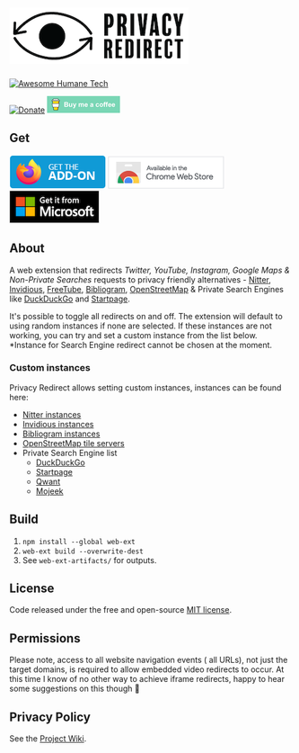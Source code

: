 # ![privacy-redirect](assets/images/logo-small.png)

[![Awesome Humane Tech](https://raw.githubusercontent.com/humanetech-community/awesome-humane-tech/main/humane-tech-badge.svg?sanitize=true)](https://github.com/humanetech-community/awesome-humane-tech)

[![Donate](https://liberapay.com/assets/widgets/donate.svg)](https://liberapay.com/SimonBrazell/donate) [![Buy me a coffee](assets/images/buy-me-a-coffee.png)](https://www.buymeacoffee.com/SimonBrazell)

## Get
[![Firefox Add-on](assets/images/badge-amo.png)](https://addons.mozilla.org/en-US/firefox/addon/privacy-redirect/) 
[![Chrome Extension](assets/images/badge-chrome.png)](https://chrome.google.com/webstore/detail/privacy-redirect/pmcmeagblkinmogikoikkdjiligflglb) 
[![Edge Extension](assets/images/badge-ms.png)](https://microsoftedge.microsoft.com/addons/detail/privacy-redirect/elnabkhcgpajchapppkhiaifkgikgihj)

## About
A web extension that redirects *Twitter, YouTube, Instagram, Google Maps & Non-Private Searches* requests to privacy friendly alternatives - [Nitter](https://github.com/zedeus/nitter), [Invidious](https://github.com/iv-org/invidious), [FreeTube](https://github.com/FreeTubeApp/FreeTube), [Bibliogram](https://sr.ht/~cadence/bibliogram/), [OpenStreetMap](https://www.openstreetmap.org/) & Private Search Engines like [DuckDuckGo](https://duckduckgo.com) and [Startpage](https://startpage.com).

It's possible to toggle all redirects on and off. The extension will default to using random instances if none are selected. If these instances are not working, you can try and set a custom instance from the list below. \*Instance for Search Engine redirect cannot be chosen at the moment.

### Custom instances
Privacy Redirect allows setting custom instances, instances can be found here:
- [Nitter instances](https://github.com/zedeus/nitter/wiki/Instances)
- [Invidious instances](https://github.com/iv-org/invidious/wiki/Invidious-Instances)
- [Bibliogram instances](https://git.sr.ht/~cadence/bibliogram-docs/tree/master/docs/Instances.md)
- [OpenStreetMap tile servers](https://wiki.openstreetmap.org/wiki/Tile_servers)
- Private Search Engine list
    - [DuckDuckGo](https://duckduckgo.com)
    - [Startpage](https://startpage.com)
    - [Qwant](https://www.qwant.com)
    - [Mojeek](https://www.mojeek.com)

## Build

1.  `npm install --global web-ext`
2.  `web-ext build --overwrite-dest`
3.  See `web-ext-artifacts/` for outputs.

## License

Code released under the free and open-source [MIT license](LICENSE.txt).

## Permissions

Please note, access to all website navigation events ( all URLs), not just the target domains, is required to allow embedded video redirects to occur. At this time I know of no other way to achieve iframe redirects, happy to hear some suggestions on this though 🙂

## Privacy Policy

See the [Project Wiki](https://github.com/SimonBrazell/privacy-redirect/wiki/Privacy-Policy).
